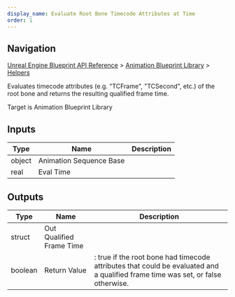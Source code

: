 ```yaml
---
display_name: Evaluate Root Bone Timecode Attributes at Time
order: 1
---
```

## Navigation

[Unreal Engine Blueprint API Reference](https://dev.epicgames.com/documentation/en-us/unreal-engine/BlueprintAPI) > [Animation Blueprint Library](https://dev.epicgames.com/documentation/en-us/unreal-engine/BlueprintAPI/AnimationBlueprintLibrary) > [Helpers](https://dev.epicgames.com/documentation/en-us/unreal-engine/BlueprintAPI/AnimationBlueprintLibrary/Helpers)

Evaluates timecode attributes (e.g. "TCFrame", "TCSecond", etc.) of the root bone and returns the resulting qualified frame time.

Target is Animation Blueprint Library

## Inputs

| Type | Name | Description |
| --- | --- | --- |
| object | Animation Sequence Base |  |
| real | Eval Time |  |

## Outputs

| Type | Name | Description |
| --- | --- | --- |
| struct | Out Qualified Frame Time |  |
| boolean | Return Value | : true if the root bone had timecode attributes that could be evaluated and a qualified frame time was set, or false otherwise. |
